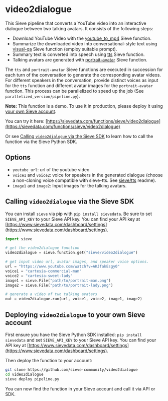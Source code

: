 # video2dialogue

This Sieve pipeline that converts a YouTube video into an interactive dialogue between two talking avatars. It consists of the following steps:
* Download YouTube Video with the [youtube_to_mp4](https://sievedata.com/functions/sieve/youtube_to_mp4) Sieve function.
* Summarize the downloaded video into conversational-style text using [visual-qa](https://sievedata.com/functions/sieve/visual-qa) Sieve function (employ suitable prompt).
* Summary text is converted into speech using [tts](https://sievedata.com/functions/sieve/tts) Sieve function.
* Talking avatars are generated with [portrait-avatar](https://sievedata.com/functions/sieve/portrait-avatar) Sieve function.

The `tts` and `portrait-avatar` Sieve functions are executed in succession for each turn of the conversation to generate the corresponding avatar videos. For different speakers in the conversation, provide distinct voices as input for the `tts` function and different avatar images for the `portrait-avatar` function. This process can be parallelized to speed up the job (See `parallelized_version/pipeline.py`).

**Note:** This function is a demo. To use it in production, please deploy it using [your own Sieve account](#deploying-video2dialogue-to-your-own-sieve-account).

You can try it here: [https://sievedata.com/functions/sieve/video2dialogue](https://sievedata.com/functions/sieve/video2dialogue)

Or see [Calling `video2dialogue` via the Sieve SDK](#calling-video2dialogue-via-the-sieve-sdk) to learn how to call the function via the Sieve Python SDK.

## Options

* `youtube_url`: url of the youtube video 
* `voice1` and `voice2`: voice for speakers in the generated dialogue (choose a non-cloning voice compatible with sieve-tts. See [sieve/tts](https://sievedata.com/functions/sieve/tts) readme).
* `image1` and `image2`: Input images for the talking avatars.


## Calling `video2dialogue` via the Sieve SDK
You can install `sieve` via pip with `pip install sievedata`.
Be sure to set `SIEVE_API_KEY` to your Sieve API key. 
You can find your API key at [https://www.sievedata.com/dashboard/settings](https://www.sievedata.com/dashboard/settings).

```python
import sieve

# get the video2dialogue function
video2dialogue = sieve.function.get("sieve/video2dialogue")

# get input video url, avatar images, and speaker voice options.
url = "https://www.youtube.com/watch?v=AKJfakEsgy0"
voice1 = "cartesia-commercial-man"
voice2 = "cartesia-sweet-lady"
image1 = sieve.File("path/to/portrait-man.png")
image2 = sieve.File("path/to/portrait-lady.png")

# generate a video of two talking avatars
out = video2dialogue.run(url, voice1, voice2, image1, image2)
```

## Deploying `video2dialogue` to your own Sieve account
First ensure you have the Sieve Python SDK installed: `pip install sievedata` and set `SIEVE_API_KEY` to your Sieve API key.
You can find your API key at [https://www.sievedata.com/dashboard/settings](https://www.sievedata.com/dashboard/settings).

Then deploy the function to your account:
```bash
git clone https://github.com/sieve-community/video2dialogue
cd video2dialogue
sieve deploy pipeline.py
```

You can now find the function in your Sieve account and call it via API or SDK.
